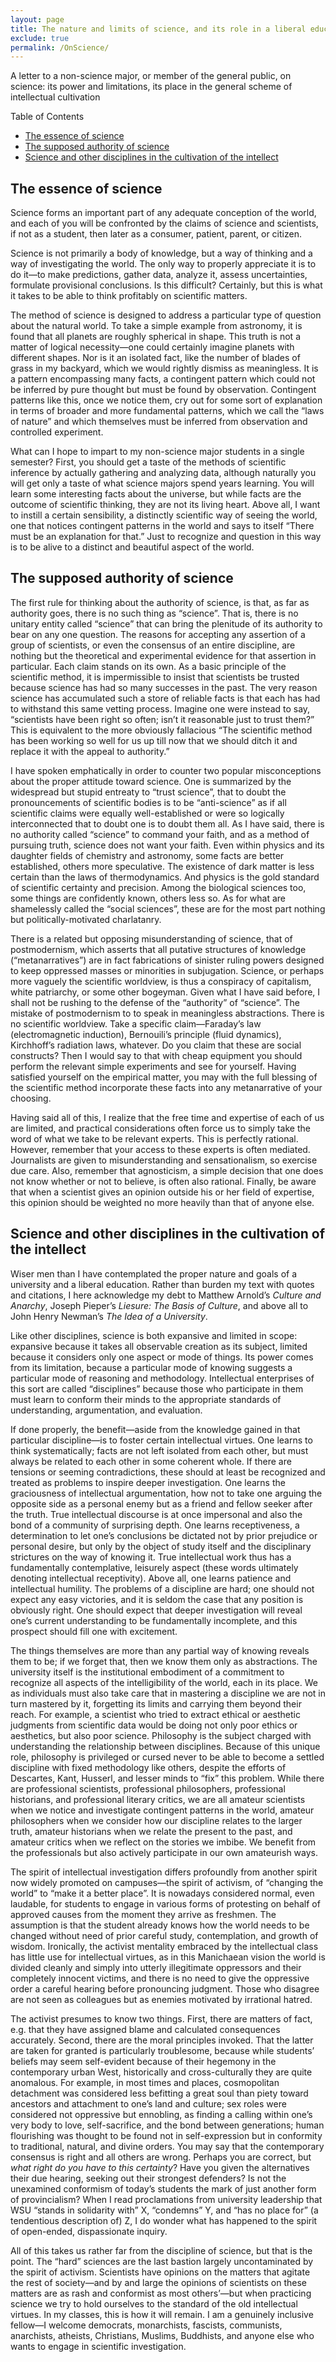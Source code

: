 ```yaml
---
layout: page
title: The nature and limits of science, and its role in a liberal education
exclude: true
permalink: /OnScience/
---
```


A letter to a non-science major, or member of the general public, on
science:  its power and limitations, its place in the general scheme
of intellectual cultivation

Table of Contents
- [The essence of science](#the-essence-of-science)
- [The supposed authority of science](#the-supposed-authority-of-science)
- [Science and other disciplines in the cultivation of the intellect](#science-and-other-disciplines-in-the-cultivation-of-the-intellect)

## The essence of science

Science forms an important part of any adequate conception of the
world, and each of you will be confronted by the claims of science and
scientists, if not as a student, then later as a consumer, patient,
parent, or citizen.

Science is not primarily a body of knowledge, but a way of thinking
and a way of investigating the world.  The only way to properly
appreciate it is to do it—to make predictions, gather data, analyze
it, assess uncertainties, formulate provisional conclusions.  Is this
difficult?  Certainly, but this is what it takes to be able to think
profitably on scientific matters.

The method of science is designed to address a particular type of
question about the natural world.  To take a simple example from
astronomy, it is found that all planets are roughly spherical in
shape.  This truth is not a matter of logical necessity—one could
certainly imagine planets with different shapes.  Nor is it an
isolated fact, like the number of blades of grass in my backyard,
which we would rightly dismiss as meaningless.  It is a pattern
encompassing many facts, a contingent pattern which could not be
inferred by pure thought but must be found by observation.  Contingent
patterns like this, once we notice them, cry out for some sort of
explanation in terms of broader and more fundamental patterns, which
we call the “laws of nature” and which themselves must be inferred
from observation and controlled experiment.

What can I hope to impart to my non-science major students in a single
semester?  First, you should get a taste of the methods of scientific
inference by actually gathering and analyzing data, although naturally
you will get only a taste of what science majors spend years learning.
You will learn some interesting facts about the universe, but while
facts are the outcome of scientific thinking, they are not its living
heart.  Above all, I want to instill a certain sensibility, a
distinctly scientific way of seeing the world, one that notices
contingent patterns in the world and says to itself “There must be an
explanation for that.”  Just to recognize and question in this way is
to be alive to a distinct and beautiful aspect of the world.

## The supposed authority of science

The first rule for thinking about the authority of science, is that,
as far as authority goes, there is no such thing as “science”.  That
is, there is no unitary entity called “science” that can bring the
plenitude of its authority to bear on any one question.  The reasons
for accepting any assertion of a group of scientists, or even the
consensus of an entire discipline, are nothing but the theoretical and
experimental evidence for that assertion in particular.  Each claim
stands on its own.  As a basic principle of the scientific method, it
is impermissible to insist that scientists be trusted because science
has had so many successes in the past.  The very reason science has
accumulated such a store of reliable facts is that each has had to
withstand this same vetting process.  Imagine one were instead to say,
“scientists have been right so often; isn’t it reasonable just to
trust them?”  This is equivalent to the more obviously fallacious “The
scientific method has been working so well for us up till now that we
should ditch it and replace it with the appeal to authority.”

I have spoken emphatically in order to counter two popular
misconceptions about the proper attitude toward science.  One is
summarized by the widespread but stupid entreaty to “trust science”,
that to doubt the pronouncements of scientific bodies is to be
“anti-science” as if all scientific claims were equally
well-established or were so logically interconnected that to doubt one
is to doubt them all.  As I have said, there is no authority called
“science” to command your faith, and as a method of pursuing truth,
science does not want your faith.  Even within physics and its
daughter fields of chemistry and astronomy, some facts are better
established, others more speculative.  The existence of dark matter is
less certain than the laws of thermodynamics.  And physics is the gold
standard of scientific certainty and precision.  Among the biological
sciences too, some things are confidently known, others less so.  As
for what are shamelessly called the “social sciences”, these are for
the most part nothing but politically-motivated charlatanry.

There is a related but opposing misunderstanding of science, that of
postmodernism, which asserts that all putative structures of knowledge
(“metanarratives”) are in fact fabrications of sinister ruling powers
designed to keep oppressed masses or minorities in subjugation.
Science, or perhaps more vaguely the scientific worldview, is thus a
conspiracy of capitalism, white patriarchy, or some other bogeyman.
Given what I have said before, I shall not be rushing to the defense
of the “authority” of “science”.  The mistake of postmodernism to to
speak in meaningless abstractions.  There is no scientific worldview.
Take a specific claim—Faraday’s law (electromagnetic induction),
Bernouili’s principle (fluid dynamics), Kirchhoff’s radiation laws,
whatever.  Do you claim that these are social constructs?  Then I
would say to that with cheap equipment you should perform the relevant
simple experiments and see for yourself.  Having satisfied yourself on
the empirical matter, you may with the full blessing of the scientific
method incorporate these facts into any metanarrative of your
choosing.

Having said all of this, I realize that the free time and expertise of
each of us are limited, and practical considerations often force us to
simply take the word of what we take to be relevant experts.  This is
perfectly rational.  However, remember that your access to these
experts is often mediated.  Journalists are given to misunderstanding
and sensationalism, so exercise due care.  Also, remember that
agnosticism, a simple decision that one does not know whether or not
to believe, is often also rational.  Finally, be aware that when a
scientist gives an opinion outside his or her field of expertise, this
opinion should be weighted no more heavily than that of anyone else.

## Science and other disciplines in the cultivation of the intellect

Wiser men than I have contemplated the proper nature and goals of a
university and a liberal education.  Rather than burden my text with
quotes and citations, I here acknowledge my debt to Matthew Arnold’s
*Culture and Anarchy*, Joseph Pieper’s *Liesure: The Basis of
Culture*, and above all to John Henry Newman’s *The Idea of a
University*.

Like other disciplines, science is both expansive and limited in
scope:  expansive because it takes all observable creation as its
subject, limited because it considers only one aspect or mode of
things.  Its power comes from its limitation, because a particular
mode of knowing suggests a particular mode of reasoning and
methodology.  Intellectual enterprises of this sort are called
“disciplines” because those who participate in them must learn to
conform their minds to the appropriate standards of understanding,
argumentation, and evaluation.

If done properly, the benefit—aside from the knowledge gained in that
particular discipline—is to foster certain intellectual virtues.  One
learns to think systematically; facts are not left isolated from each
other, but must always be related to each other in some coherent
whole.  If there are tensions or seeming contradictions, these should
at least be recognized and treated as problems to inspire deeper
investigation.  One learns the graciousness of intellectual
argumentation, how not to take one arguing the opposite side as a
personal enemy but as a friend and fellow seeker after the truth.
True intellectual discourse is at once impersonal and also the bond of
a community of surprising depth.  One learns receptiveness, a
determination to let one’s conclusions be dictated not by prior
prejudice or personal desire, but only by the object of study itself
and the disciplinary strictures on the way of knowing it.  True
intellectual work thus has a fundamentally contemplative, leisurely
aspect (these words ultimately denoting intellectual receptivity).
Above all, one learns patience and intellectual humility.  The
problems of a discipline are hard; one should not expect any easy
victories, and it is seldom the case that any position is obviously
right.  One should expect that deeper investigation will reveal one’s
current understanding to be fundamentally incomplete, and this
prospect should fill one with excitement.

The things themselves are more than any partial way of knowing reveals
them to be; if we forget that, then we know them only as abstractions.
The university itself is the institutional embodiment of a commitment
to recognize all aspects of the intelligibility of the world, each in
its place.  We as individuals must also take care that in mastering a
discipline we are not in turn mastered by it, forgetting its limits
and carrying them beyond their reach.  For example, a scientist who
tried to extract ethical or aesthetic judgments from scientific data
would be doing not only poor ethics or aesthetics, but also poor
science.  Philosophy is the subject charged with understanding the
relationship between disciplines.  Because of this unique role,
philosophy is privileged or cursed never to be able to become a
settled discipline with fixed methodology like others, despite the
efforts of Descartes, Kant, Husserl, and lesser minds to “fix” this
problem.  While there are professional scientists, professional
philosophers, professional historians, and professional literary
critics, we are all amateur scientists when we notice and investigate
contingent patterns in the world, amateur philosophers when we
consider how our discipline relates to the larger truth, amateur
historians when we relate the present to the past, and amateur critics
when we reflect on the stories we imbibe.  We benefit from the
professionals but also actively participate in our own amateurish
ways.

The spirit of intellectual investigation differs profoundly from
another spirit now widely promoted on campuses—the spirit of activism,
of “changing the world” to “make it a better place”.  It is nowadays
considered normal, even laudable, for students to engage in various
forms of protesting on behalf of approved causes from the moment they
arrive as freshmen.  The assumption is that the student already knows
how the world needs to be changed without need of prior careful study,
contemplation, and growth of wisdom.  Ironically, the activist
mentality embraced by the intellectual class has little use for
intellectual virtues, as in this Manichaean vision the world is
divided cleanly and simply into utterly illegitimate oppressors and
their completely innocent victims, and there is no need to give the
oppressive order a careful hearing before pronouncing judgment.  Those
who disagree are not seen as colleagues but as enemies motivated by
irrational hatred.

The activist presumes to know two things.  First, there are matters of
fact, e.g. that they have assigned blame and calculated consequences
accurately.  Second, there are the moral principles invoked.  That the
latter are taken for granted is particularly troublesome, because
while students’ beliefs may seem self-evident because of their
hegemony in the contemporary urban West, historically and
cross-culturally they are quite anomalous.   For example, in most
times and places, cosmopolitan detachment was considered less
befitting a great soul than piety toward ancestors and attachment to
one’s land and culture; sex roles were considered not oppressive but
ennobling, as finding a calling within one’s very body to love,
self-sacrifice, and the bond between generations; human flourishing
was thought to be found not in self-expression but in conformity to
traditional, natural, and divine orders.  You may say that the
contemporary consensus is right and all others are wrong.  Perhaps you
are correct, but *what right do you have to this certainty*?  Have you
given the alternatives their due hearing, seeking out their strongest
defenders?  Is not the unexamined conformism of today’s students the
mark of just another form of provincialism?  When I read proclamations
from university leadership that WSU “stands in solidarity with” X,
“condemns” Y, and “has no place for” (a tendentious description of) Z, I
do wonder what has happened to the spirit of open-ended, dispassionate
inquiry.

All of this takes us rather far from the discipline of science, but
that is the point.  The “hard” sciences are the last bastion largely
uncontaminated by the spirit of activism.  Scientists have opinions on
the matters that agitate the rest of society—and by and large the
opinions of scientists on these matters are as rash and conformist
as most others’—but when practicing science we try to hold
ourselves to the standard of the old intellectual virtues.  In my
classes, this is how it will remain.  I am a genuinely inclusive
fellow—I welcome democrats, monarchists, fascists, communists,
anarchists, atheists, Christians, Muslims, Buddhists, and anyone else
who wants to engage in scientific investigation.